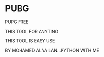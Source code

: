 # PUBG

PUPG FREE

THIS TOOL FOR ANYTING

THIS TOOL IS EASY USE

BY MOHAMED ALAA LAN...PYTHON WITH ME

